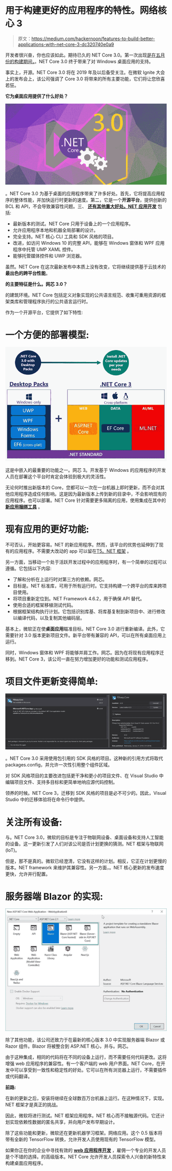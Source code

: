 # 用于构建更好的应用程序的特性。网络核心 3

> 原文：<https://medium.com/hackernoon/features-to-build-better-applications-with-net-core-3-dc320740e0a9>

开发者很兴奋，你也应该如此。期待已久的 NET Core 3.0。第一次出现[是在五月份的构建期间，](https://www.theregister.co.uk/2018/05/07/microsoft_announces_net_core_30_including_windows_desktop_applications/)。NET Core 3.0 终于带来了对 Windows 桌面应用的支持。

事实上，开源。NET Core 3.0 将在 2019 年及以后备受关注。在微软 Ignite 大会上的发布会上，该公司强调了 Core 3.0 将带来的所有主要功能，它们将让您欣喜若狂。

**它为桌面应用提供了什么好处？**

![](img/c997c1d18e815265b93d26bc43346953.png)

。NET Core 3.0 为基于桌面的应用程序带来了许多好处。首先，它将提高应用程序的整体性能，并加快运行时更新的速度。第二，它是一个**开源平台**，提供创新的 BCL 和 API，不会导致兼容性问题。三、 [**还有其他重大好处。NET** **应用开发**](https://www.cmarix.com/how-to-accelerate-the-performance-of-asp-net-mvc-web-application/) 包括:

*   最新版本的测试。NET Core 只用于设备上的一个应用程序。
*   允许应用程序本地和机器全局部署的设计。
*   完全支持。NET 核心 CLI 工具和 SDK 风格的项目。
*   改进，如访问 Windows 10 的完整 API，能够在 Windows 窗体和 WPF 应用程序中托管 UMP XAML 控件。
*   能够托管媒体控件和 UWP 浏览器。

虽然。NET Core 在这次最新发布中本质上没有改变，它将继续提供基于云技术的**最出色的跨平台性能**。

**的主要特征是什么。网芯 3.0？**

的建筑环境。NET Core 包括定义对象实现的公共语言规范、收集可重用资源的框架类库和管理程序执行的公共语言运行时。

作为一个开源平台，它提供了如下特性:

# 一个方便的部署模型:

![](img/f45a410a27ada3971a8538f64bbc78b6.png)

这是中嵌入的最重要的功能之一。网芯 3。开发基于 Windows 的应用程序的开发人员在部署这个平台时肯定会体验到极大的灵活性。

无论何时推出新版本的 Core，您都可以一次在一台机器上即时更新，而不会对其他应用程序造成任何影响。这是因为最新版本上传到新的目录中，不会影响现有的应用程序。也可以部署。NET Core 针对需要更多隔离的应用，使用集成在其中的 [**新应用捆绑工具**](https://www.area19delegate.org/9-tools-every-app-developer-should-know-about/) 。

# 现有应用的更好功能:

不可否认，开始更容易。NET 的新应用程序。然而，该平台的优势也延伸到了现有的应用程序。不需要大改动的 app 可以留在[T5。NET 框架](https://www.cmarix.com/interesting-facts-about-dotnet-framework/) 。

另一方面，当移动一个处于活跃开发过程中的应用程序时，有一个简单的过程可以遵循。它包括以下内容:

*   了解和分析在上运行时对第三方的依赖。网芯。
*   目标是。NET 标准库，可用于所有运行时。它支持构建一个跨平台的库来跨项目使用。
*   将项目重新定位到。NET Framework 4.6.2，用于确保 API 替代。
*   使用合适的框架移植测试代码。
*   根据框架结构执行计划。它包括识别库基、将库基复制到新项目中、进行修改以编译代码，以及复制其他编码层。

基本上，微软正在使**桌面应用**瞄准目标。NET Core 3.0 进行重新编译。此外，它需要针对 3.0 版本更新项目文件。新平台带有兼容的 API，可以在所有桌面应用上运行。

同时，Windows 窗体和 WPF 将能够并肩工作。网芯。因为在将现有应用程序迁移到。NET Core 3，该公司一直在努力增加更好的功能和测试应用程序。

# 项目文件更新变得简单:

![](img/f3cc33fee3c5d3a015d5215317d3efb8.png)

。NET Core 3.0 采用使用包引用的 SDK 风格的项目。这种新的引用方式将取代 packages.config，并允许一次性引用整个组件区域。

对 SDK 风格项目的主要改进包括更干净和更小的项目文件、在 Visual Studio 中编辑项目文件、支持多目标和更简单地响应源代码控制。

领养的时候。NET Core 3，迁移到 SDK 风格的项目是必不可少的。因此，Visual Studio 中的迁移体验将在命令行中提供。

# 关注所有设备:

与。NET Core 3.0，微软的目标是专注于物联网设备、桌面设备和支持人工智能的设备。这一更新引发了人们对该公司是否计划更换的猜测。NET 框架与物联网(IoT)。

但是，那不是真的。微软已经澄清，它没有这样的计划。相反，它正在计划更慢的版本。NET framework 来维护其兼容性。另一方面，。NET 核心更新的发布速度更快，允许并行配置。

# 服务器端 Blazor 的实现:

![](img/0d07daff6563f99df31b6daa8b3bb6eb.png)

除了其他功能，该公司还致力于在最新的核心版本 3.0 中实现服务器端 Blazor 或 Razor 组件。Blazor 将被整合到 ASP.NET 核心，并与。网芯。

由于这种集成，相同的代码将在不同的设备上运行，而不需要任何代码更改。这将增强 web 应用程序的兼容性。有一个客户端的 web 用户界面。NET Core，在开发中可以享受到一致性和稳定性的好处。它可以在所有浏览器上运行，不需要插件或代码翻译。

**前路:**

在新的更新之后，安装将继续在全球数百万台机器上运行。在这种情况下，实现。NET 框架才是真正的挑战。

因此，微软将进行测试。NET 框架应用程序。NET 核心而不接触源代码。它还计划实现依赖性数据的匿名共享，并向用户发布早期设计。

除了这些功能和更新，微软还在更新机器学习框架。网络应用。这个 0.5 版本将带有全新的 TensorFlow 转换，允许开发人员使用现有的 TensorFlow 模型。

如果你正在你的企业中寻找有效的 [**web 应用程序开发**](https://www.cmarix.com/) ，雇佣一个专业的开发人员是个不错的选择。的高级版本。NET Core 允许开发人员探索令人兴奋的新特性来构建桌面应用程序。